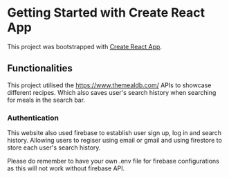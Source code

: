 # Getting Started with Create React App

This project was bootstrapped with [Create React App](https://github.com/facebook/create-react-app).

## Functionalities 

This project utilised the https://www.themealdb.com/ APIs to showcase different recipes. Which also saves user's search history when searching for meals in the search bar.

### Authentication

This website also used firebase to establish user sign up, log in and search history. Allowing users to regiser using email or gmail and using firestore to store each user's search history.

Please do remember to have your own .env file for firebase configurations as this will not work without firebase API.